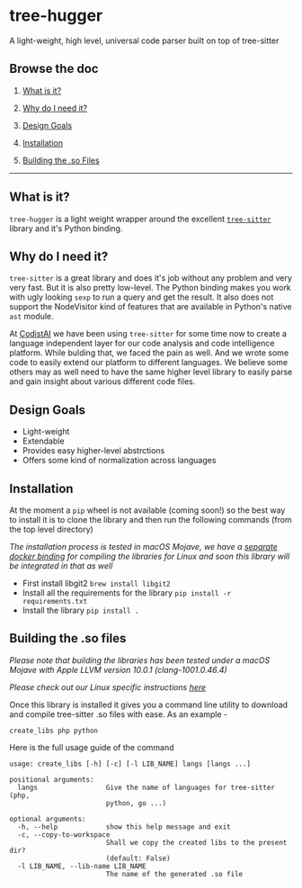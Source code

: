 # tree-hugger
A light-weight, high level, universal code parser built on top of tree-sitter

## Browse the doc

1. [What is it?](#what-is-it)

2. [Why do I need it?](#why-do-i-need-it)

3. [Design Goals](#design-goals)

4. [Installation](#installation)

5. [Building the .so Files](#building-the-so-files)

-------------



## What is it?

`tree-hugger` is a light weight wrapper around the excellent [`tree-sitter`](https://github.com/tree-sitter/tree-sitter) library and it's Python binding. 

## Why do I need it?

`tree-sitter` is a great library and does it's job without any problem and very very fast. But it is also pretty low-level. The Python binding makes you work with ugly looking `sexp` to run a query and get the result. It also does not support the NodeVisitor kind of features that are available in Python's native `ast` module.

At [CodistAI](https://codist-ai.com) we have been using `tree-sitter` for some time now to create a language independent layer for our code analysis and code intelligence platform. While bulding that, we faced the pain as well. And we wrote some code to easily extend our platform to different languages. We believe some others may as well need to have the same higher level library to easily parse and gain insight about various different code files.

## Design Goals

- Light-weight
- Extendable
- Provides easy higher-level abstrctions
- Offers some kind of normalization across languages

## Installation

At the moment a `pip` wheel is not available (coming soon!) so the best way to install it is to clone the library and then run the following commands (from the top level directory)

_The installation process is tested in macOS Mojave, we have a [separate docker binding](https://github.com/autosoft-dev/tree-sitter-docker) for compiling the libraries for Linux and soon this library will be integrated in that as well_

- First install libgit2 `brew install libgit2`
- Install all the requirements for the library `pip install -r requirements.txt`
- Install the library `pip install .`

## Building the .so files

_Please note that building the libraries has been tested under a macOS Mojave with Apple LLVM version 10.0.1 (clang-1001.0.46.4)_

_Please check out our Linux specific instructions [here](https://github.com/autosoft-dev/tree-sitter-docker)_

Once this library is installed it gives you a command line utility to download and compile tree-sitter .so files with ease. As an example - 

```
create_libs php python
```

Here is the full usage guide of the command

```
usage: create_libs [-h] [-c] [-l LIB_NAME] langs [langs ...]

positional arguments:
  langs                 Give the name of languages for tree-sitter (php,
                        python, go ...)

optional arguments:
  -h, --help            show this help message and exit
  -c, --copy-to-workspace
                        Shall we copy the created libs to the present dir?
                        (default: False)
  -l LIB_NAME, --lib-name LIB_NAME
                        The name of the generated .so file
```